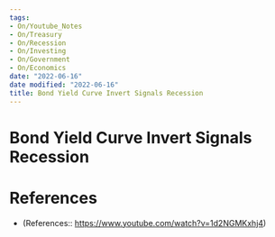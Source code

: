 ```yaml
---
tags:
- On/Youtube_Notes
- On/Treasury
- On/Recession
- On/Investing
- On/Government
- On/Economics
date: "2022-06-16"
date modified: "2022-06-16"
title: Bond Yield Curve Invert Signals Recession
---
```


# Bond Yield Curve Invert Signals Recession

# References
- (References:: https://www.youtube.com/watch?v=1d2NGMKxhj4)
